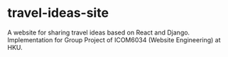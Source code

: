 # travel-ideas-site

A website for sharing travel ideas based on React and Django. Implementation for Group Project of ICOM6034 (Website Engineering) at HKU.
